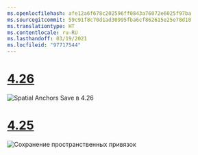 ```yaml
---
ms.openlocfilehash: afe12a6f678c202596ff0843a76072e6025f97ba
ms.sourcegitcommit: 59c91f8c70d1ad30995fba6cf862615e25e78d10
ms.translationtype: HT
ms.contentlocale: ru-RU
ms.lasthandoff: 03/19/2021
ms.locfileid: "97717544"
---
```

# <a name="426"></a>[4.26](#tab/426)

![Spatial Anchors Save в 4.26](../images/local-spatial-anchors-img-02.png)

# <a name="425"></a>[4.25](#tab/425)

![Сохранение пространственных привязок](../images/unreal-spatialanchors-save.PNG)
